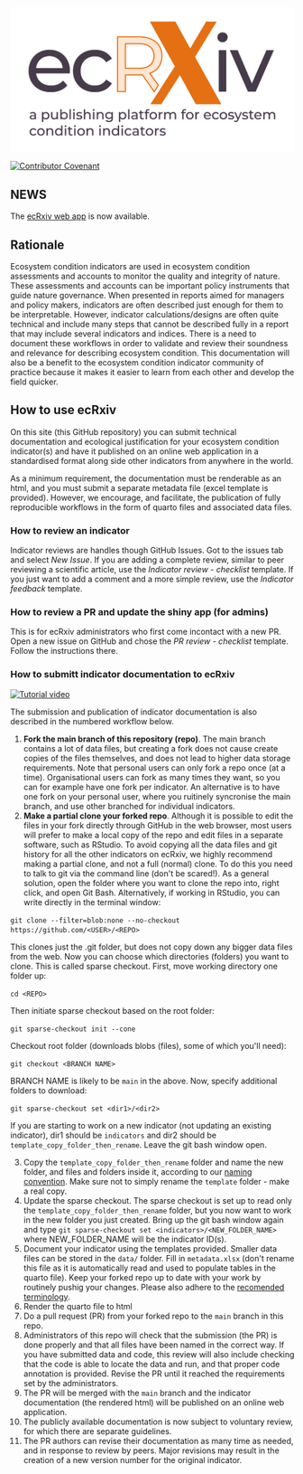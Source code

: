 ![alt text](https://github.com/NINAnor/ecRxiv/blob/main/docs/_ecrxiv_logo_hovedlogo_tekst_under.png?raw=true)

[![Contributor Covenant](https://img.shields.io/badge/Contributor%20Covenant-2.1-4baaaa.svg)](docs/code_of_conduct.md)

## NEWS

The [ecRxiv web app](https://view.nina.no/ecRxiv/) is now available.


## Rationale

Ecosystem condition indicators are used in ecosystem condition assessments and accounts to monitor the quality and integrity of nature. These assessments and accounts can be important policy instruments that guide nature governance. When presented in reports aimed for managers and policy makers, indicators are often described just enough for them to be interpretable. However, indicator calculations/designs are often quite technical and include many steps that cannot be described fully in a report that may include several indicators and indices. There is a need to document these workflows in order to validate and review their soundness and relevance for describing ecosystem condition. This documentation will also be a benefit to the ecosystem condition indicator community of practice because it makes it easier to learn from each other and develop the field quicker.

## How to use ecRxiv

On this site (this GitHub repository) you can submit technical documentation and ecological justification for your ecosystem condition indicator(s) and have it published on an online web application in a standardised format along side other indicators from anywhere in the world.

As a minimum requirement, the documentation must be renderable as an html, and you must submit a separate metadata file (excel template is provided). However, we encourage, and facilitate, the publication of fully reproducible workflows in the form of quarto files and associated data files.

### How to review an indicator
Indicator reviews are handles though GitHub Issues. Got to the issues tab and select *New Issue*. 
If you are adding a complete review, similar to peer reviewing a scientific article, use the *Indicator review - checklist* template.
If you just want to add a comment and a more simple review, use the *Indicator feedback* template.

### How to review a PR and update the shiny app (for admins)
This is for ecRxiv administrators who first come incontact with a new PR. 
Open a new issue on GitHub and chose the *PR review - checklist* template. Follow the instructions there.

### How to submitt indicator documentation to ecRxiv

[![Tutorial video](https://img.youtube.com/vi/wLYnORKZ1ZQ/0.jpg)](https://www.youtube.com/watch?v=wLYnORKZ1ZQ)

The submission and publication of indicator documentation is also described in the numbered workflow below.

1.  **Fork the main branch of this repository (repo)**. The main branch contains a lot of data files, but creating a fork does not cause create copies of the files themselves, and does not lead to higher data storage requirements. Note that personal users can only fork a repo once (at a time). Organisational users can fork as many times they want, so you can for example have one fork per indicator. An alternative is to have one fork on your personal user, where you ruitinely syncronise the main branch, and use other branched for individual indicators.  
2.  **Make a partial clone your forked repo**. Although it is possible to edit the files in your fork directly through GitHub in the web browser, most users will prefer to make a local copy of the repo and edit files in a separate software, such as RStudio. To avoid copying all the data files and git history for all the other indicators on ecRxiv, we highly recommend making a partial clone, and not a full (normal) clone. To do this you need to talk to git via the command line (don't be scared!). As a general solution, open the folder where you want to clone the repo into, right click, and open Git Bash. Alternatively, if working in RStudio, you can write directly in the terminal window:
  
  `git clone --filter=blob:none --no-checkout https://github.com/<USER>/<REPO>`

This clones just the .git folder, but does not copy down any bigger data files from the web. Now you can choose which directories (folders) you want to clone. This is called sparse checkout. First, move working directory one folder up:

`cd <REPO>`

Then initiate sparse checkout based on the root folder:

`git sparse-checkout init --cone`

Checkout root folder (downloads blobs (files), some of which you'll need):

`git checkout <BRANCH NAME>`

BRANCH NAME is likely to be `main` in the above. Now, specify additional folders to download:

`git sparse-checkout set <dir1>/<dir2>`

If you are starting to work on a new indicator (not updating an existing indicator), dir1 should be `indicators` and dir2 should be `template_copy_folder_then_rename`. Leave the git bash window open. 

3.  Copy the `template_copy_folder_then_rename` folder and name the new folder, and files and folders inside it, according to our [naming convention](https://github.com/NINAnor/ecRxiv/wiki#naming-convention). Make sure not to simply rename the `template` folder - make a real copy.
4.  Update the sparse checkout. The sparse checkout is set up to read only the `template_copy_folder_then_rename` folder, but you now want to work in the new folder you just created. Bring up the git bash window again and type `git sparse-checkout set <indicators>/<NEW_FOLDER_NAME>` where NEW_FOLDER_NAME will be the indicator ID(s).
5.  Document your indicator using the templates provided. Smaller data files can be stored in the `data/` folder. Fill in `metadata.xlsx` (don't rename this file as it is automatically read and used to populate tables in the quarto file). Keep your forked repo up to date with your work by routinely pushig your changes. Please also adhere to the [recomended terminology](https://github.com/NINAnor/ecRxiv/wiki#recomended-terminology).
6.  Render the quarto file to html
7.  Do a pull request (PR) from your forked repo to the `main` branch in this repo.
8.  Administrators of this repo will check that the submission (the PR) is done properly and that all files have been named in the correct way. If you have submitted data and code, this review will also include checking that the code is able to locate the data and run, and that proper code annotation is provided. Revise the PR until it reached the requirements set by the administrators.
9.  The PR will be merged with the `main` branch and the indicator documentation (the rendered html) will be published on an online web application.
10.  The publicly available documentation is now subject to voluntary review, for which there are separate guidelines.
11.  The PR authors can revise their documentation as many time as needed, and in response to review by peers. Major revisions may result in the creation of a new version number for the original indicator.



